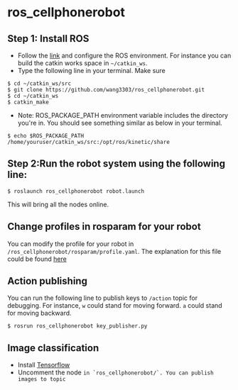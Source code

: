 # ros_cellphonerobot

## Step 1: Install ROS
* Follow the [link](http://wiki.ros.org/ROS/Tutorials/InstallingandConfiguringROSEnvironment) and configure the ROS environment. For instance you can build the catkin works space in `~/catkin_ws`.
* Type the following line in your terminal. Make sure 
```
$ cd ~/catkin_ws/src
$ git clone https://github.com/wang3303/ros_cellphonerobot.git
$ cd ~/catkin_ws
$ catkin_make
```
* Note: ROS_PACKAGE_PATH environment variable includes the directory you're in. You should see something similar as below in your terminal.
```
$ echo $ROS_PACKAGE_PATH
/home/youruser/catkin_ws/src:/opt/ros/kinetic/share
```
## Step 2:Run the robot system using the following line:

```
$ roslaunch ros_cellphonerobot robot.launch
```

This will bring all the nodes online.

## Change profiles in rosparam for your robot

You can modify the profile for your robot in `/ros_cellphonerobot/rosparam/profile.yaml`. The explanation for this file could be found [here]()

## Action publishing

You can run the following line to publish keys to `/action` topic for debugging. For instance, `w` could stand for moving forward. `a` could stand for moving backward.
```
$ rosrun ros_cellphonerobot key_publisher.py
```

## Image classification
* Install [Tensorflow](https://github.com/samjabrahams/tensorflow-on-raspberry-pi)
* Uncomment the node `` in `ros_cellphonerobot/`.
You can publish images to topic `` 
